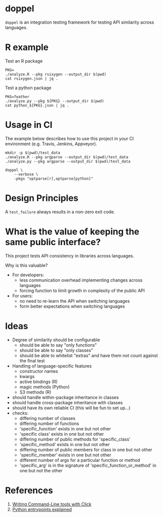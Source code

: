 # doppel

`doppel` is an integration testing framework for testing API similarity across languages.

# R example

Test an R package

```{shell}
PKG=
./analyze.R --pkg rsixygen --output_dir $(pwd)
cat rsixygen.json | jq .
```

Test a python package

```{shell}
PKG=feather
./analyze.py --pkg ${PKG} --output_dir $(pwd)
cat python_${PKG}.json | jq .
```

# Usage in CI

The example below describes how to use this project in your CI environment (e.g. Travis, Jenkins, Appveyor).

```{shell}
mkdir -p $(pwd)/test_data
./analyze.R --pkg argparse --output_dir $(pwd)/test_data
./analyze.py --pkg argparse --output_dir $(pwd)/test_data
```


```{shell}
doppel \
    --verbose \
    -pkgs "optparse[r],optparse[python]"
```

# Design Principles

A `test_failure` always results in a non-zero exit code.

# What is the value of keeping the same public interface?

This project tests API consistency in libraries across languages.

Why is this valuable?

* For developers:
    * less communication overhead implementing changes across languages
    * forcing function to limit growth in complexity of the public API
* For users:
    * no need to re-learn the API when switching languages
    * form better expectations when switching languages

# Ideas

* Degree of similarity should be configurable
    * should be able to say "only functions"
    * should be able to say "only classes"
    * should be able to whitelist "extras" and have them not count against the final test
* Handling of language-specific features
    * constructor names
    * kwargs
    * active bindings (R)
    * magic methods (Python)
    * S3 methods (R)
* should handle within-package inheritance in classes
* should handle cross-package inheritance with classes
* should have its own reliable CI (this will be fun to set up...)
* checks:
    * differing number of classes
    * differing number of functions
    * 'specific_function' exists in one but not other
    * 'specific class' exists in one but not other
    * differing number of public methods for 'specific_class'
    * 'specific_method' exists in one but not other
    * differing number of public members for class in one but not other
    * 'specific_member' exists in one but not other
    * different number of args for a particular function or method
    * 'specific_arg' is in the signature of 'specific_function_or_method' in one but not the other

# References

1. [Writing Command-Line tools with Click](https://dbader.org/blog/python-commandline-tools-with-click)
2. [Python entrypoints explained](https://amir.rachum.com/blog/2017/07/28/python-entry-points/)
